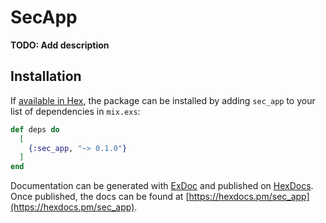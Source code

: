 # SecApp

**TODO: Add description**

## Installation

If [available in Hex](https://hex.pm/docs/publish), the package can be installed
by adding `sec_app` to your list of dependencies in `mix.exs`:

```elixir
def deps do
  [
    {:sec_app, "~> 0.1.0"}
  ]
end
```

Documentation can be generated with [ExDoc](https://github.com/elixir-lang/ex_doc)
and published on [HexDocs](https://hexdocs.pm). Once published, the docs can
be found at [https://hexdocs.pm/sec_app](https://hexdocs.pm/sec_app).

